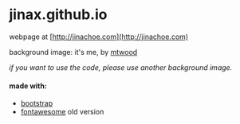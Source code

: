 # jinax.github.io

webpage at [http://jinachoe.com](http://jinachoe.com)

background image: it's me, by [mtwood](https://www.flickr.com/photos/mtwood/)

_if you want to use the code, please use another background image._

#### made with:
* [bootstrap](http://getbootstrap.com/)
* [fontawesome](https://fontawesome.com/) old version
